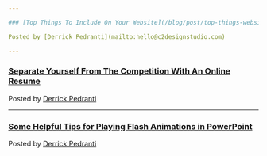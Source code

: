 ```yaml
---

### [Top Things To Include On Your Website](/blog/post/top-things-website)

Posted by [Derrick Pedranti](mailto:hello@c2designstudio.com)

---
```


### [Separate Yourself From The Competition With An Online Resume](/blog/post/online-resume)

Posted by [Derrick Pedranti](mailto:hello@c2designstudio.com)

---

### [Some Helpful Tips for Playing Flash Animations in PowerPoint](/blog/post/flash-animations-powerpoint)

Posted by [Derrick Pedranti](mailto:hello@c2designstudio.com)
